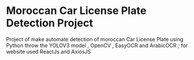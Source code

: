 # Moroccan Car License Plate Detection Project
 Project of make automate detection of moroccan Car License Plate using Python throw the YOLOV3 model , OpenCV , EasyOCR and ArabicOCR ; for website used ReactJs and AxiosJS
